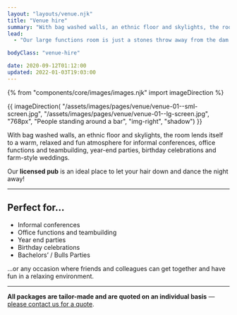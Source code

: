 ```yaml
---
layout: "layouts/venue.njk"
title: "Venue hire"
summary: "With bag washed walls, an ethnic floor and skylights, the room lends itself to a warm, relaxed and fun atmosphere for informal conferences, office functions and teambuilding, year-end parties, birthday celebrations and farm-style weddings."
lead:
  - "Our large functions room is just a stones throw away from the dam and shaded by a beautiful Willow tree."

bodyClass: "venue-hire"

date: 2020-09-12T01:12:00
updated: 2022-01-03T19:03:00
---
```


{% from "components/core/images/images.njk" import imageDirection %}

{{ imageDirection(
  "/assets/images/pages/venue/venue-01--sml-screen.jpg",
  "/assets/images/pages/venue/venue-01--lg-screen.jpg",
  "768px",
  "People standing around a bar",
  "img-right",
  "shadow")
}}

With bag washed walls, an ethnic floor and skylights, the room lends itself to a warm, relaxed and fun atmosphere for informal conferences, office functions and teambuilding, year-end parties, birthday celebrations and farm-style weddings.

Our **licensed pub** is an ideal place to let your hair down and dance the night away!

---

## Perfect for&hellip;

* Informal conferences
* Office functions and teambuilding
* Year end parties
* Birthday celebrations
* Bachelors’ / Bulls Parties

&hellip;or any occasion where friends and colleagues can get together and have fun in a relaxing environment.

---

**All packages are tailor-made and are quoted on an individual basis** &mdash; [please contact us for a quote][1]</a>.

[1]: /contact
